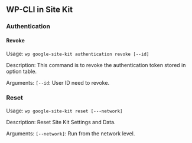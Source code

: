 ## WP-CLI in Site Kit

### Authentication

#### Revoke

Usage:
```wp google-site-kit authentication revoke [--id]```

Description:
This command is to revoke the authentication token stored in option table.

Arguments:
`[--id`: User ID need to revoke.


### Reset

Usage:
```wp google-site-kit reset [---network]```

Description:
Reset Site Kit Settings and Data.

Arguments:
`[--network]`: Run from the network level.
